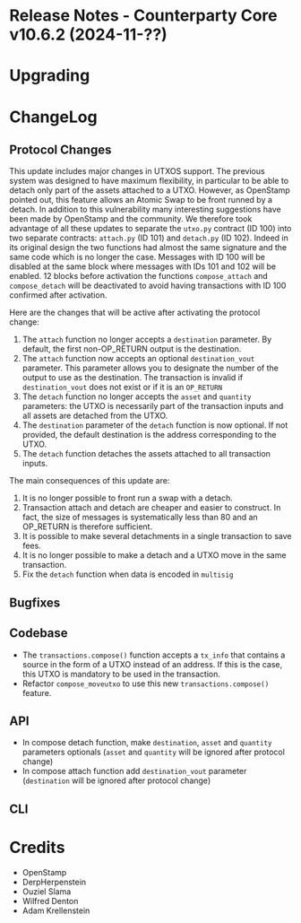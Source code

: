 # Release Notes - Counterparty Core v10.6.2 (2024-11-??)



# Upgrading

# ChangeLog

## Protocol Changes

This update includes major changes in UTXOS support. The previous system was designed to have maximum flexibility, in particular to be able to detach only part of the assets attached to a UTXO. However, as OpenStamp pointed out, this feature allows an Atomic Swap to be front runned by a detach. In addition to this vulnerability many interesting suggestions have been made by OpenStamp and the community.
We therefore took advantage of all these updates to separate the `utxo.py` contract (ID 100) into two separate contracts: `attach.py` (ID 101) and `detach.py` (ID 102). Indeed in its original design the two functions had almost the same signature and the same code which is no longer the case.
Messages with ID 100 will be disabled at the same block where messages with IDs 101 and 102 will be enabled.
12 blocks before activation the functions `compose_attach` and `compose_detach` will be deactivated to avoid having transactions with ID 100 confirmed after activation.

Here are the changes that will be active after activating the protocol change:

1. The `attach` function no longer accepts a `destination` parameter. By default, the first non-OP_RETURN output is the destination.
1. The `attach` function now accepts an optional `destination_vout` parameter. This parameter allows you to designate the number of the output to use as the destination. The transaction is invalid if `destination_vout` does not exist or if it is an `OP_RETURN`
1. The `detach` function no longer accepts the `asset` and `quantity` parameters: the UTXO is necessarily part of the transaction inputs and all assets are detached from the UTXO.
1. The `destination` parameter of the `detach` function is now optional. If not provided, the default destination is the address corresponding to the UTXO.
1. The `detach` function detaches the assets attached to all transaction inputs.

The main consequences of this update are:

1. It is no longer possible to front run a swap with a detach.
1. Transaction attach and detach are cheaper and easier to construct. In fact, the size of messages is systematically less than 80 and an OP_RETURN is therefore sufficient.
1. It is possible to make several detachments in a single transaction to save fees.
1. It is no longer possible to make a detach and a UTXO move in the same transaction.
1. Fix the `detach` function when data is encoded in `multisig`

## Bugfixes



## Codebase

- The `transactions.compose()` function accepts a `tx_info` that contains a source in the form of a UTXO instead of an address. If this is the case, this UTXO is mandatory to be used in the transaction.
- Refactor `compose_moveutxo` to use this new `transactions.compose()` feature.


## API

- In compose detach function, make `destination`, `asset` and `quantity` parameters optionals (`asset` and `quantity` will be ignored after protocol change)
- In compose attach function add `destination_vout` parameter (`destination` will be ignored after protocol change)

## CLI


# Credits

* OpenStamp
* DerpHerpenstein
* Ouziel Slama
* Wilfred Denton
* Adam Krellenstein
